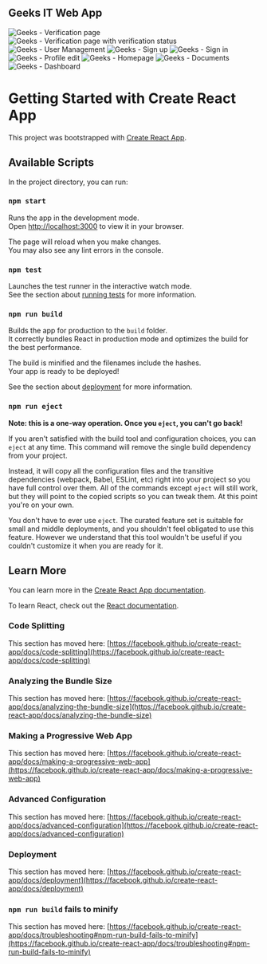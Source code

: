 ## Geeks IT Web App
![Geeks - Verification page](https://github.com/user-attachments/assets/f961b5e0-90b1-4177-9b39-9c623570c18f)
![Geeks - Verification page with verification status](https://github.com/user-attachments/assets/1cff0b42-0c72-405f-b715-203c33f35b17)
![Geeks - User Management](https://github.com/user-attachments/assets/06741554-4177-444f-8373-7c747ffc3e6b)
![Geeks - Sign up](https://github.com/user-attachments/assets/513c1055-143a-443d-9f5b-3a5b24d471a2)
![Geeks - Sign in](https://github.com/user-attachments/assets/99b0c249-54d3-414c-ba24-d2f5186dc48d)
![Geeks - Profile edit](https://github.com/user-attachments/assets/b4dd716a-d6d9-40da-9121-b8ed987b0685)
![Geeks - Homepage](https://github.com/user-attachments/assets/66153d54-6cd4-4b00-964e-1535cb4937de)
![Geeks - Documents](https://github.com/user-attachments/assets/729eb17f-2061-4bc6-8710-2e4aa4068c7b)
![Geeks - Dashboard](https://github.com/user-attachments/assets/1ef2bd7f-6ccd-48d7-bdaa-cf1996ff36f4)






# Getting Started with Create React App

This project was bootstrapped with [Create React App](https://github.com/facebook/create-react-app).

## Available Scripts

In the project directory, you can run:

### `npm start`

Runs the app in the development mode.\
Open [http://localhost:3000](http://localhost:3000) to view it in your browser.

The page will reload when you make changes.\
You may also see any lint errors in the console.

### `npm test`

Launches the test runner in the interactive watch mode.\
See the section about [running tests](https://facebook.github.io/create-react-app/docs/running-tests) for more information.

### `npm run build`

Builds the app for production to the `build` folder.\
It correctly bundles React in production mode and optimizes the build for the best performance.

The build is minified and the filenames include the hashes.\
Your app is ready to be deployed!

See the section about [deployment](https://facebook.github.io/create-react-app/docs/deployment) for more information.

### `npm run eject`

**Note: this is a one-way operation. Once you `eject`, you can't go back!**

If you aren't satisfied with the build tool and configuration choices, you can `eject` at any time. This command will remove the single build dependency from your project.

Instead, it will copy all the configuration files and the transitive dependencies (webpack, Babel, ESLint, etc) right into your project so you have full control over them. All of the commands except `eject` will still work, but they will point to the copied scripts so you can tweak them. At this point you're on your own.

You don't have to ever use `eject`. The curated feature set is suitable for small and middle deployments, and you shouldn't feel obligated to use this feature. However we understand that this tool wouldn't be useful if you couldn't customize it when you are ready for it.

## Learn More

You can learn more in the [Create React App documentation](https://facebook.github.io/create-react-app/docs/getting-started).

To learn React, check out the [React documentation](https://reactjs.org/).

### Code Splitting

This section has moved here: [https://facebook.github.io/create-react-app/docs/code-splitting](https://facebook.github.io/create-react-app/docs/code-splitting)

### Analyzing the Bundle Size

This section has moved here: [https://facebook.github.io/create-react-app/docs/analyzing-the-bundle-size](https://facebook.github.io/create-react-app/docs/analyzing-the-bundle-size)

### Making a Progressive Web App

This section has moved here: [https://facebook.github.io/create-react-app/docs/making-a-progressive-web-app](https://facebook.github.io/create-react-app/docs/making-a-progressive-web-app)

### Advanced Configuration

This section has moved here: [https://facebook.github.io/create-react-app/docs/advanced-configuration](https://facebook.github.io/create-react-app/docs/advanced-configuration)

### Deployment

This section has moved here: [https://facebook.github.io/create-react-app/docs/deployment](https://facebook.github.io/create-react-app/docs/deployment)

### `npm run build` fails to minify

This section has moved here: [https://facebook.github.io/create-react-app/docs/troubleshooting#npm-run-build-fails-to-minify](https://facebook.github.io/create-react-app/docs/troubleshooting#npm-run-build-fails-to-minify)
